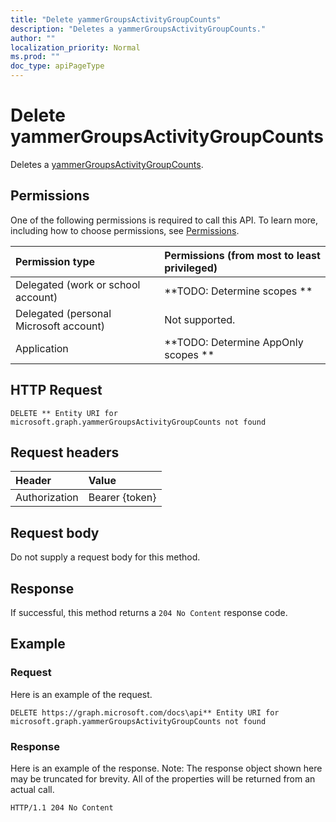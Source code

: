 ```yaml
---
title: "Delete yammerGroupsActivityGroupCounts"
description: "Deletes a yammerGroupsActivityGroupCounts."
author: ""
localization_priority: Normal
ms.prod: ""
doc_type: apiPageType
---
```


# Delete yammerGroupsActivityGroupCounts

Deletes a [yammerGroupsActivityGroupCounts](../resources/yammergroupsactivitygroupcounts.md).

## Permissions
One of the following permissions is required to call this API. To learn more, including how to choose permissions, see [Permissions](/concepts/permissions-reference.md).

|Permission type|Permissions (from most to least privileged)|
|:---|:---|
|Delegated (work or school account)|**TODO: Determine scopes **|
|Delegated (personal Microsoft account)|Not supported.|
|Application|**TODO: Determine AppOnly scopes **|

## HTTP Request
<!-- {
  "blockType": "ignored"
}
-->
``` http
DELETE ** Entity URI for microsoft.graph.yammerGroupsActivityGroupCounts not found
```

## Request headers
|Header|Value|
|:---|:---|
|Authorization|Bearer {token}|

## Request body
Do not supply a request body for this method.

## Response
If successful, this method returns a `204 No Content` response code.

## Example

### Request
Here is an example of the request.
<!-- {
  "blockType": "request",
  "name": "delete_yammergroupsactivitygroupcounts"
}
-->
``` http
DELETE https://graph.microsoft.com/docs\api** Entity URI for microsoft.graph.yammerGroupsActivityGroupCounts not found
```

### Response
Here is an example of the response. Note: The response object shown here may be truncated for brevity. All of the properties will be returned from an actual call.
<!-- {
  "blockType": "response",
  "truncated": true
}
-->
``` http
HTTP/1.1 204 No Content
```

